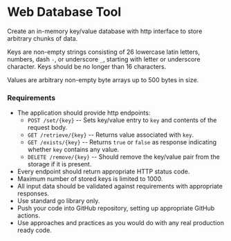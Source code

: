 Web Database Tool
=================

Create an in-memory key/value database with http interface to store arbitrary chunks of data.

Keys are non-empty strings consisting of 26 lowercase latin letters, numbers, dash `-`, or underscore `_`, starting with letter or underscore character. Keys should be no longer than 16 characters.

Values are arbitrary non-empty byte arrays up to 500 bytes in size. 

### Requirements

* The application should provide http endpoints:
  * `POST /set/{key}` -- Sets key/value entry to `key` and contents of the request body.
  * `GET /retrieve/{key}` -- Returns value associated with `key`. 
  * `GET /exists/{key}` -- Returns `true` or `false` as response indicating whether `key` contains any value.
  * `DELETE /remove/{key}` -- Should remove the key/value pair from the storage if it is present.
* Every endpoint should return appropriate HTTP status code.
* Maximum number of stored keys is limited to 1000.
* All input data should be validated against requirements with appropriate responses.
* Use standard go library only.
* Push your code into GitHub repository, setting up appropriate GitHub actions.
* Use approaches and practices as you would do with any real production ready code.
